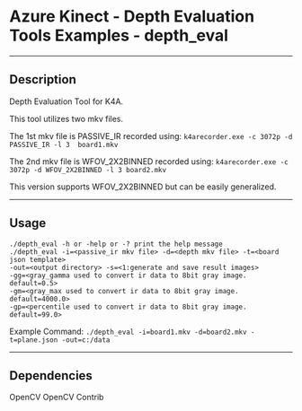 # Azure Kinect - Depth Evaluation Tools Examples - depth_eval

---

## Description

   Depth Evaluation Tool for K4A.

   This tool utilizes two mkv files.

   The 1st mkv file is PASSIVE_IR recorded using: ```k4arecorder.exe -c 3072p -d PASSIVE_IR -l 3  board1.mkv```

   The 2nd mkv file is WFOV_2X2BINNED recorded using: ```k4arecorder.exe -c 3072p -d WFOV_2X2BINNED -l 3 board2.mkv```

   This version supports WFOV_2X2BINNED but can be easily generalized.

---

## Usage

   ```
   ./depth_eval -h or -help or -? print the help message
   ./depth_eval -i=<passive_ir mkv file> -d=<depth mkv file> -t=<board json template>
   -out=<output directory> -s=<1:generate and save result images>
   -gg=<gray_gamma used to convert ir data to 8bit gray image. default=0.5>
   -gm=<gray_max used to convert ir data to 8bit gray image. default=4000.0>
   -gp=<percentile used to convert ir data to 8bit gray image. default=99.0>
   ```

   Example Command: ```./depth_eval -i=board1.mkv -d=board2.mkv -t=plane.json -out=c:/data```

---
## Dependencies 

   OpenCV
   OpenCV Contrib
